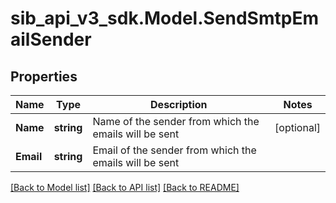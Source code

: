 # sib_api_v3_sdk.Model.SendSmtpEmailSender
## Properties

Name | Type | Description | Notes
------------ | ------------- | ------------- | -------------
**Name** | **string** | Name of the sender from which the emails will be sent | [optional] 
**Email** | **string** | Email of the sender from which the emails will be sent | 

[[Back to Model list]](../README.md#documentation-for-models) [[Back to API list]](../README.md#documentation-for-api-endpoints) [[Back to README]](../README.md)


